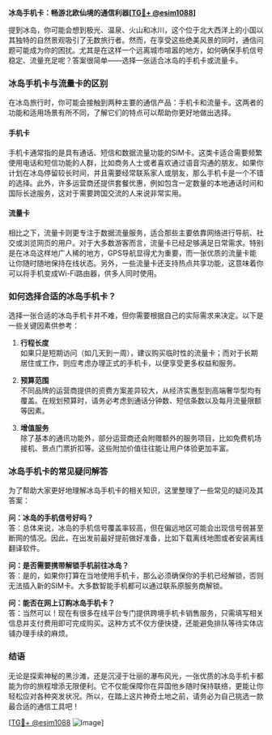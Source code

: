 **冰岛手机卡：畅游北欧仙境的通信利器[[TG💪+ @esim1088](https://t.me/s/esim1088)]**

提到冰岛，你可能会想到极光、温泉、火山和冰川，这个位于北大西洋上的小国以其独特的自然景观吸引了无数旅行者。然而，在享受这些绝美风景的同时，通信问题可能成为你的困扰。尤其是在这样一个远离城市喧嚣的地方，如何确保手机信号稳定、流量充足呢？答案很简单——选择一张适合冰岛的手机卡或流量卡。

### 冰岛手机卡与流量卡的区别

在冰岛旅行时，你可能会接触到两种主要的通信产品：手机卡和流量卡。这两者的功能和适用场景有所不同，了解它们的特点可以帮助你更好地做出选择。

#### 手机卡
手机卡通常指的是具有通话、短信和数据流量功能的SIM卡。这类卡适合需要频繁使用电话和短信功能的人群，比如商务人士或者喜欢通过语音沟通的朋友。如果你计划在冰岛停留较长时间，并且需要经常联系家人或朋友，那么手机卡是一个不错的选择。此外，许多运营商还提供套餐优惠，例如包含一定数量的本地通话时间和国际长途服务，这对于需要跨国交流的人来说非常实用。

#### 流量卡
相比之下，流量卡则更专注于数据流量服务，适合那些主要依靠网络进行导航、社交或浏览网页的用户。对于大多数游客而言，流量卡已经足够满足日常需求。特别是在冰岛这样地广人稀的地方，GPS导航显得尤为重要，而一张优质的流量卡能让你随时随地保持在线状态。另外，一些流量卡还支持热点共享功能，这意味着你可以将手机变成Wi-Fi路由器，供多人同时使用。

### 如何选择合适的冰岛手机卡？

选择一张合适的冰岛手机卡并不难，但你需要根据自己的实际需求来决定。以下是一些关键因素供参考：

1. **行程长度**  
   如果只是短期访问（如几天到一周），建议购买临时性的流量卡；而对于长期居住或工作，则应考虑办理正式的手机卡，以便享受更多权益和服务。

2. **预算范围**  
   不同品牌的运营商提供的资费方案差异较大，从经济实惠型到高端奢华型均有覆盖。在规划预算时，请务必考虑到通话分钟数、短信条数以及每月流量限额等因素。

3. **增值服务**  
   除了基本的通讯功能外，部分运营商还会附赠额外的服务项目，比如免费机场接机、景点门票折扣等。这些附加价值往往能让用户体验更加丰富。

### 冰岛手机卡的常见疑问解答

为了帮助大家更好地理解冰岛手机卡的相关知识，这里整理了一些常见的疑问及其答案：

**问：冰岛的手机信号好吗？**  
答：总体来说，冰岛的手机信号覆盖率较高，但在偏远地区可能会出现信号弱甚至断网的情况。因此，在出发前最好提前做好准备，比如下载离线地图或者安装离线翻译软件。

**问：是否需要携带解锁手机前往冰岛？**  
答：是的，如果你打算在当地使用手机卡，那么必须确保你的手机已经解锁，否则无法插入新的SIM卡。大多数智能手机都可以通过联系原服务商解锁。

**问：能否在网上订购冰岛手机卡？**  
答：当然可以！现在有很多在线平台专门提供跨境手机卡销售服务，只需填写相关信息并支付费用即可完成购买。这种方式不仅方便快捷，还能避免排队等待实体店铺办理手续的麻烦。

### 结语

无论是探索神秘的黑沙滩，还是沉浸于壮丽的瀑布风光，一张优质的冰岛手机卡都能为你的旅程增添无限便利。它不仅能保障你在异国他乡随时保持联络，更能让你轻松应对各种突发状况。所以，在踏上这片神奇土地之前，请务必为自己挑选一款最合适的通信工具吧！

[[TG💪+ @esim1088](https://t.me/s/esim1088) ![Image](https://i.postimg.cc/4NQfJmqS/Snipaste-2025-05-13-00-14-12.png)]